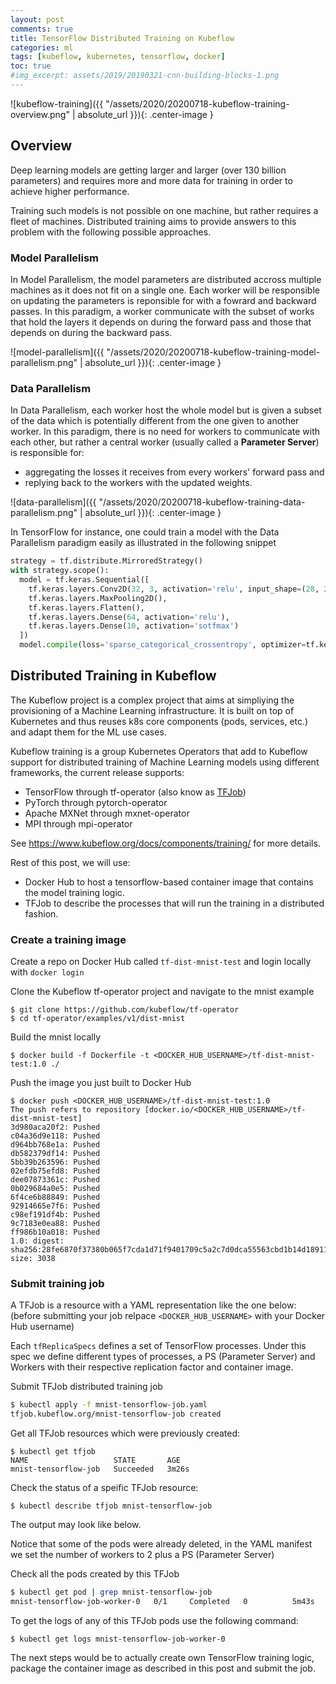 ```yaml
---
layout: post
comments: true
title: TensorFlow Distributed Training on Kubeflow
categories: ml
tags: [kubeflow, kubernetes, tensorflow, docker]
toc: true
#img_excerpt: assets/2019/20190321-cnn-building-blocks-1.png
---
```


![kubeflow-training]({{ "/assets/2020/20200718-kubeflow-training-overview.png" | absolute_url }}){: .center-image }

## Overview
Deep learning models are getting larger and larger (over 130 billion parameters) and requires more and more data for training in order to achieve higher performance.

Training such models is not possible on one machine, but rather requires a fleet of machines. Distributed training aims to provide answers to this problem with the following possible approaches.

### Model Parallelism
In Model Parallelism, the model parameters are distributed accross multiple machines as it does not fit on a single one. Each worker will be responsible on updating the parameters is reponsible for with a fowrard and backward passes. In this paradigm, a worker communicate with the subset of works that hold the layers it depends on during the forward pass and those that depends on during the backward pass.

![model-parallelism]({{ "/assets/2020/20200718-kubeflow-training-model-parallelism.png" | absolute_url }}){: .center-image }

### Data Parallelism
In Data Parallelism, each worker host the whole model but is given a subset of the data which is potentially different from the one given to another worker. In this paradigm, there is no need for workers to communicate with each other, but rather a central worker (usually called a **Parameter Server**) is responsible for:
* aggregating the losses it receives from every workers' forward pass and
* replying back to the workers with the updated weights.

![data-parallelism]({{ "/assets/2020/20200718-kubeflow-training-data-parallelism.png" | absolute_url }}){: .center-image }


In TensorFlow for instance, one could train a model with the Data Parallelism paradigm easily as illustrated in the following snippet
```python
strategy = tf.distribute.MirroredStrategy()
with strategy.scope():
  model = tf.keras.Sequential([
    tf.keras.layers.Conv2D(32, 3, activation='relu', input_shape=(28, 28, 1)),
    tf.keras.layers.MaxPooling2D(),
    tf.keras.layers.Flatten(),
    tf.keras.layers.Dense(64, activation='relu'),
    tf.keras.layers.Dense(10, activation='sotfmax')
  ])
  model.compile(loss='sparse_categorical_crossentropy', optimizer=tf.keras.optimizers.Adam())
```

## Distributed Training in Kubeflow
The Kubeflow project is a complex project that aims at simpliying the provisioning of a Machine Learning infrastructure. It is built on top of Kubernetes and thus reuses k8s core components (pods, services, etc.) and adapt them for the ML use cases.

Kubeflow training is a group Kubernetes Operators that add to Kubeflow support for distributed training of Machine Learning models using different frameworks, the current release supports:
- TensorFlow through tf-operator (also know as [TFJob](https://www.kubeflow.org/docs/components/training/tftraining/))
- PyTorch through pytorch-operator
- Apache MXNet through mxnet-operator
- MPI through mpi-operator

See https://www.kubeflow.org/docs/components/training/ for more details.

Rest of this post, we will use:
* Docker Hub to host a tensorflow-based container image that contains the model training logic.
* TFJob to describe the processes that will run the training in a distributed fashion.

### Create a training image
Create a repo on Docker Hub called `tf-dist-mnist-test` and login locally with `docker login`


Clone the Kubeflow tf-operator project and navigate to the mnist example
```
$ git clone https://github.com/kubeflow/tf-operator
$ cd tf-operator/examples/v1/dist-mnist
```

Build the mnist locally
```
$ docker build -f Dockerfile -t <DOCKER_HUB_USERNAME>/tf-dist-mnist-test:1.0 ./
```
Push the image you just built to Docker Hub
```
$ docker push <DOCKER_HUB_USERNAME>/tf-dist-mnist-test:1.0
The push refers to repository [docker.io/<DOCKER_HUB_USERNAME>/tf-dist-mnist-test]
3d980aca20f2: Pushed 
c04a36d9e118: Pushed 
d964bb768e1a: Pushed 
db582379df14: Pushed 
5bb39b263596: Pushed 
02efdb75efd8: Pushed 
dee07873361c: Pushed 
0b029684a0e5: Pushed 
6f4ce6b88849: Pushed 
92914665e7f6: Pushed 
c98ef191df4b: Pushed 
9c7183e0ea88: Pushed 
ff986b10a018: Pushed 
1.0: digest: sha256:28fe6870f37380b065f7cda1d71f9401709c5a2c7d0dca55563cbd1b14d18911 size: 3038
```

### Submit training job
A TFJob is a resource with a YAML representation like the one below: (before submitting your job relpace `<DOCKER_HUB_USERNAME>` with your Docker Hub username)

<script src="https://gist.github.com/dzlab/101e8583683117c221262d9496f29447.js?file=mnist-tensorflow-job.yaml"></script>

Each `tfReplicaSpecs` defines a set of TensorFlow processes. Under this spec we define different types of processes, a PS (Parameter Server) and Workers with their respective replication factor and container image.


Submit TFJob distributed training job
```sh
$ kubectl apply -f mnist-tensorflow-job.yaml
tfjob.kubeflow.org/mnist-tensorflow-job created
```

Get all TFJob resources which were previously created:
```
$ kubectl get tfjob
NAME                   STATE       AGE
mnist-tensorflow-job   Succeeded   3m26s
```

Check the status of a speific TFJob resource:
```
$ kubectl describe tfjob mnist-tensorflow-job
```
The output may look like below.
<script src="https://gist.github.com/dzlab/101e8583683117c221262d9496f29447.js?file=kubectl_describe_tfjob_mnist-tensorflow-job.txt"></script>

Notice that some of the pods were already deleted, in the YAML manifest we set the number of workers to 2 plus a PS (Parameter Server)

Check all the pods created by this TFJob
```sh
$ kubectl get pod | grep mnist-tensorflow-job
mnist-tensorflow-job-worker-0   0/1     Completed   0          5m43s
```

To get the logs of any of this TFJob pods use the following command:
```
$ kubectl get logs mnist-tensorflow-job-worker-0
```

The next steps would be to actually create own TensorFlow training logic, package the container image as described in this post and submit the job.